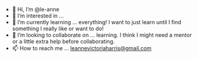 - 👋 Hi, I’m @le-anne
- 👀 I’m interested in ...
- 🌱 I’m currently learning ... everything! I want to just learn until I find something I really like or want to do!
- 💞️ I’m looking to collaborate on ... learning. I think I might need a mentor or a little extra help before collaborating.
- 📫 How to reach me ... leannevictoriaharris@gmail.com

<!---
le-anne/le-anne is a ✨ special ✨ repository because its `README.md` (this file) appears on your GitHub profile.
You can click the Preview link to take a look at your changes.
--->
